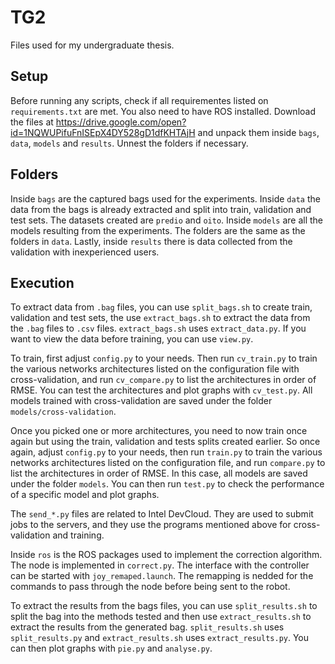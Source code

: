 # TG2

Files used for my undergraduate thesis.

## Setup

Before running any scripts, check if all requirementes listed on `requirements.txt` are met. You also need to have ROS installed. Download the files at <https://drive.google.com/open?id=1NQWUPifuFnISEpX4DY528gD1dfKHTAjH> and unpack them inside `bags`, `data`, `models` and `results`. Unnest the folders if necessary.

## Folders

Inside `bags` are the captured bags used for the experiments. Inside `data` the data from the bags is already extracted and split into train, validation and test sets. The datasets created are `predio` and `oito`. Inside `models` are all the models resulting from the experiments. The folders are the same as the folders in `data`. Lastly, inside `results` there is data collected from the validation with inexperienced users.

## Execution

To extract data from `.bag` files, you can use `split_bags.sh` to create train, validation and test sets, the use `extract_bags.sh` to extract the data from the `.bag` files to `.csv` files. `extract_bags.sh` uses `extract_data.py`. If you want to view the data before training, you can use `view.py`.

To train, first adjust `config.py` to your needs. Then run `cv_train.py` to train the various networks architectures listed on the configuration file with cross-validation, and run `cv_compare.py` to list the architectures in order of RMSE. You can test the architectures and plot graphs with `cv_test.py`. All models trained with cross-validation are saved under the folder `models/cross-validation`.

Once you picked one or more architectures, you need to now train once again but using the train, validation and tests splits created earlier. So once again, adjust `config.py` to your needs, then run `train.py` to train the various networks architectures listed on the configuration file, and run `compare.py` to list the architectures in order of RMSE. In this case, all models are saved under the folder `models`. You can then run `test.py` to check the performance of a specific model and plot graphs.

The `send_*.py` files are related to Intel DevCloud. They are used to submit jobs to the servers, and they use the programs mentioned above for cross-validation and training.

Inside `ros` is the ROS packages used to implement the correction algorithm. The node is implemented in `correct.py`. The interface with the controller can be started with `joy_remaped.launch`. The remapping is nedded for the commands to pass through the node before being sent to the robot.

To extract the results from the bags files, you can use `split_results.sh` to split the bag into the methods tested and then use `extract_results.sh` to extract the results from the generated bag. `split_results.sh` uses `split_results.py` and `extract_results.sh` uses `extract_results.py`. You can then plot graphs with `pie.py` and `analyse.py`.
